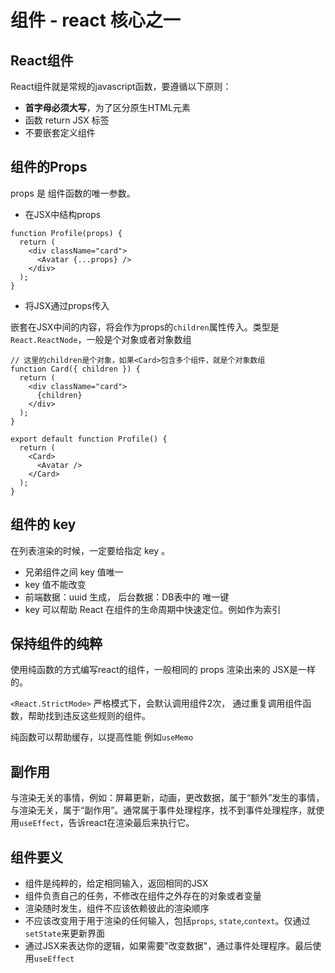 # 组件 - react 核心之一

## React组件

React组件就是常规的javascript函数，要遵循以下原则：

- **首字母必须大写**，为了区分原生HTML元素
- 函数 return JSX 标签
- 不要嵌套定义组件

## 组件的Props

props 是 组件函数的唯一参数。

- 在JSX中结构props

```
function Profile(props) {
  return (
    <div className="card">
      <Avatar {...props} />
    </div>
  );
}
```

- 将JSX通过props传入

嵌套在JSX中间的内容，将会作为props的`children`属性传入。类型是`React.ReactNode`，一般是个对象或者对象数组

```
// 这里的children是个对象，如果<Card>包含多个组件，就是个对象数组
function Card({ children }) {
  return (
    <div className="card">
      {children}
    </div>
  );
}

export default function Profile() {
  return (
    <Card>
      <Avatar />
    </Card>
  );
}
```

## 组件的 key

在列表渲染的时候，一定要给指定 key 。

- 兄弟组件之间 key 值唯一
- key 值不能改变
- 前端数据：uuid 生成， 后台数据：DB表中的 唯一键
- key 可以帮助 React 在组件的生命周期中快速定位。例如作为索引

## 保持组件的纯粹

使用纯函数的方式编写react的组件，一般相同的 props 渲染出来的 JSX是一样的。

`<React.StrictMode>` 严格模式下，会默认调用组件2次， 通过重复调用组件函数，帮助找到违反这些规则的组件。

纯函数可以帮助缓存，以提高性能 例如`useMemo`

## 副作用

与渲染无关的事情，例如：屏幕更新，动画，更改数据，属于“额外”发生的事情，与渲染无关，属于“副作用”。通常属于事件处理程序，找不到事件处理程序，就使用`useEffect`，告诉react在渲染最后来执行它。

## 组件要义

- 组件是纯粹的，给定相同输入，返回相同的JSX
- 组件负责自己的任务，不修改在组件之外存在的对象或者变量
- 渲染随时发生，组件不应该依赖彼此的渲染顺序
- 不应该改变用于用于渲染的任何输入，包括`props`, `state`,`context`。仅通过`setState`来更新界面
- 通过JSX来表达你的逻辑，如果需要"改变数据"，通过事件处理程序。最后使用`useEffect`
